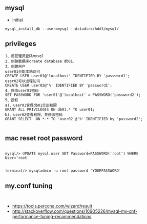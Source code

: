 ## mysql

* initial 

``` 
mysql_install_db --user=mysql --datadir=/hdd3/mysql/

```



## privileges


```
1、用管理员登陆mysql
2、创建数据库create database db01;
3、创建用户
user01只能本地访问
CREATE USER user01@'localhost' IDENTIFIED BY 'password1';
user02可以远程访问
CREATE USER user02@'%' IDENTIFIED BY 'password1';
4、修改user01密码
SET PASSWORD FOR 'user01'@'localhost' = PASSWORD('password2');
5、授权
a)、user01管理db01全部权限
GRANT ALL PRIVILEGES ON db01.* TO user01;
b)、user02查看权限，并修改密码
GRANT SELECT  ON *.* TO 'user02'@'%' IDENTIFIED by 'password2';


```

## mac reset root password 

```

mysql/> UPDATE mysql.user SET Password=PASSWORD('root') WHERE User='root'


terminal/> mysqladmin -u root password 'YOURPASSWORD'
```

## my.conf tuning 



```


```

* <https://tools.percona.com/wizard/result>
* <http://stackoverflow.com/questions/10905226/mysql-my-cnf-performance-tuning-recommendations>